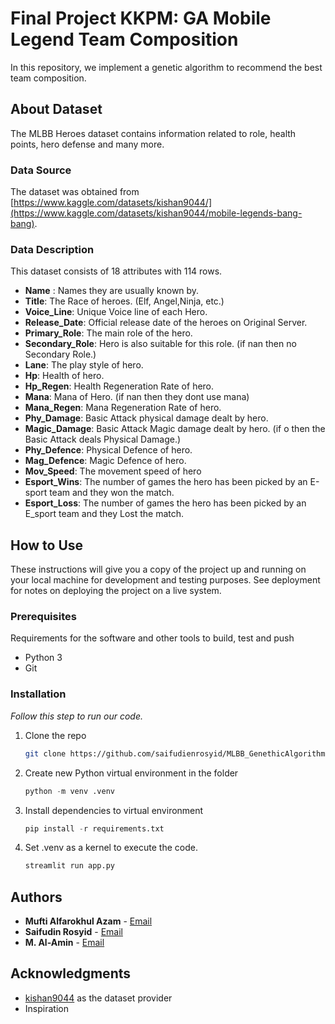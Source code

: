 # Final Project KKPM: GA Mobile Legend Team Composition

In this repository, we implement a genetic algorithm to recommend the best team composition.

## About Dataset
The MLBB Heroes dataset contains information related to role, health points, hero defense and many more. 

### Data Source

The dataset was obtained from [https://www.kaggle.com/datasets/kishan9044/](https://www.kaggle.com/datasets/kishan9044/mobile-legends-bang-bang).

### Data Description
This dataset consists of 18 attributes with 114 rows.
- **Name** : Names they are usually known by.
- **Title**: The Race of heroes. (Elf, Angel,Ninja, etc.)
- **Voice_Line**: Unique Voice line of each Hero.
- **Release_Date**: Official release date of the heroes on Original Server.
- **Primary_Role**: The main role of the hero.
- **Secondary_Role**: Hero is also suitable for this role. (if nan then no Secondary Role.)
- **Lane**: The play style of hero.
- **Hp**: Health of hero.
- **Hp_Regen**: Health Regeneration Rate of hero.
- **Mana**: Mana of Hero. (if nan then they dont use mana)
- **Mana_Regen**: Mana Regeneration Rate of hero.
- **Phy_Damage**: Basic Attack physical damage dealt by hero.
- **Magic_Damage**: Basic Attack Magic damage dealt by hero. (if o then the Basic Attack deals Physical Damage.)
- **Phy_Defence**: Physical Defence of hero.
- **Mag_Defence**: Magic Defence of hero.
- **Mov_Speed**: The movement speed of hero
- **Esport_Wins**: The number of games the hero has been picked by an E-sport team and they won the match.
- **Esport_Loss**: The number of games the hero has been picked by an E_sport team and they Lost the match.

## How to Use

These instructions will give you a copy of the project up and running on
your local machine for development and testing purposes. See deployment
for notes on deploying the project on a live system.

### Prerequisites

Requirements for the software and other tools to build, test and push 
- Python 3
- Git

### Installation

_Follow this step to run our code._

1. Clone the repo
   ```sh
   git clone https://github.com/saifudienrosyid/MLBB_GenethicAlgorithm.git
   ```
2. Create new Python virtual environment in the folder
   ```py
   python -m venv .venv 
   ```
3. Install dependencies to virtual environment
   ```py
   pip install -r requirements.txt
   ```
4. Set .venv as a kernel to execute the code.
   ```py
   streamlit run app.py
   ```



## Authors

  - **Mufti Alfarokhul Azam** - [Email](mailto:muftialfarokhulazam@mail.ugm.ac.id)
  - **Saifudin Rosyid** -  [Email](mailto:saifudinrosyid@mail.ugm.ac.id)
  - **M. Al-Amin** - [Email](mailto:malamin@mail.ugm.ac.id)

## Acknowledgments

  - [kishan9044](https://www.kaggle.com/kishan9044) as the dataset provider
  - Inspiration